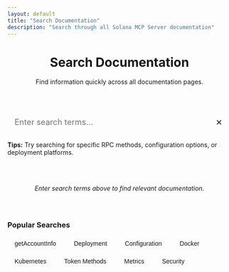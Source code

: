 ```yaml
---
layout: default
title: "Search Documentation"
description: "Search through all Solana MCP Server documentation"
---
```


<div class="search-page">
  <header class="page-header">
    <h1 class="page-title">Search Documentation</h1>
    <p class="page-description">
      Find information quickly across all documentation pages.
    </p>
  </header>

  <div class="search-form">
    <div class="search-input-wrapper">
      <input type="text" id="page-search-input" placeholder="Enter search terms..." 
             autocomplete="off" class="search-input-large">
      <button type="button" id="clear-search" class="search-clear" aria-label="Clear search">×</button>
    </div>
    <p class="search-help">
      <strong>Tips:</strong> Try searching for specific RPC methods, configuration options, or deployment platforms.
    </p>
  </div>

  <div class="search-results-container">
    <div id="page-search-results" class="search-results-list"></div>
    <div id="search-status" class="search-status">
      Enter search terms above to find relevant documentation.
    </div>
  </div>

  <div class="search-suggestions">
    <h3>Popular Searches</h3>
    <div class="suggestion-tags">
      <button class="suggestion-tag" data-query="getAccountInfo">getAccountInfo</button>
      <button class="suggestion-tag" data-query="deployment">Deployment</button>
      <button class="suggestion-tag" data-query="configuration">Configuration</button>
      <button class="suggestion-tag" data-query="docker">Docker</button>
      <button class="suggestion-tag" data-query="kubernetes">Kubernetes</button>
      <button class="suggestion-tag" data-query="tokens">Token Methods</button>
      <button class="suggestion-tag" data-query="metrics">Metrics</button>
      <button class="suggestion-tag" data-query="security">Security</button>
    </div>
  </div>
</div>

<style>
.search-page {
  max-width: 800px;
  margin: 0 auto;
}

.search-form {
  margin: 2rem 0;
}

.search-input-wrapper {
  position: relative;
  margin-bottom: 1rem;
}

.search-input-large {
  width: 100%;
  padding: 1rem 3rem 1rem 1rem;
  font-size: 1.125rem;
  border: 2px solid var(--eink-medium-gray);
  border-radius: var(--border-radius-md);
  background-color: var(--eink-white);
  color: var(--eink-black);
  font-family: inherit;
  transition: border-color var(--transition-fast);
}

.search-input-large:focus {
  outline: none;
  border-color: var(--accent-teal);
  box-shadow: 0 0 0 3px rgba(45, 95, 95, 0.1);
}

.search-clear {
  position: absolute;
  right: 1rem;
  top: 50%;
  transform: translateY(-50%);
  background: none;
  border: none;
  font-size: 1.5rem;
  color: var(--eink-charcoal);
  cursor: pointer;
  width: 24px;
  height: 24px;
  display: flex;
  align-items: center;
  justify-content: center;
  border-radius: var(--border-radius-sm);
  transition: all var(--transition-fast);
}

.search-clear:hover {
  background-color: var(--eink-light-gray);
  color: var(--eink-black);
}

.search-help {
  font-size: var(--font-size-sm);
  color: var(--eink-charcoal);
  margin: 0;
}

.search-results-container {
  margin: 2rem 0;
}

.search-results-list {
  margin-bottom: 2rem;
}

.search-status {
  text-align: center;
  color: var(--eink-charcoal);
  font-style: italic;
  padding: 2rem;
  background-color: var(--eink-light-gray);
  border-radius: var(--border-radius-md);
}

.search-suggestions h3 {
  margin-bottom: 1rem;
  color: var(--eink-black);
}

.suggestion-tags {
  display: flex;
  flex-wrap: wrap;
  gap: 0.5rem;
}

.suggestion-tag {
  background-color: var(--eink-white);
  border: 1px solid var(--eink-medium-gray);
  color: var(--eink-charcoal);
  padding: 0.5rem 1rem;
  border-radius: var(--border-radius-sm);
  cursor: pointer;
  font-size: var(--font-size-sm);
  transition: all var(--transition-fast);
}

.suggestion-tag:hover {
  background-color: var(--accent-teal);
  color: var(--eink-white);
  border-color: var(--accent-teal);
}

.search-result-item {
  background-color: var(--eink-white);
  border: 1px solid var(--eink-medium-gray);
  border-radius: var(--border-radius-md);
  padding: 1.5rem;
  margin-bottom: 1rem;
  cursor: pointer;
  transition: all var(--transition-fast);
}

.search-result-item:hover {
  border-color: var(--accent-teal);
  box-shadow: var(--shadow-sm);
}

.search-result-title {
  font-size: var(--font-size-lg);
  font-weight: var(--font-weight-semibold);
  color: var(--eink-black);
  margin-bottom: 0.5rem;
}

.search-result-url {
  font-size: var(--font-size-xs);
  color: var(--accent-teal);
  margin-bottom: 0.5rem;
}

.search-result-snippet {
  color: var(--eink-charcoal);
  line-height: var(--line-height-relaxed);
}

.search-result-snippet mark {
  background-color: var(--accent-amber);
  color: var(--eink-black);
  padding: 0.1em 0.2em;
  border-radius: 2px;
}

@media (max-width: 768px) {
  .search-page {
    margin: 0;
  }
  
  .suggestion-tags {
    justify-content: center;
  }
}
</style>

<script>
document.addEventListener('DOMContentLoaded', function() {
  const searchInput = document.getElementById('page-search-input');
  const clearButton = document.getElementById('clear-search');
  const resultsContainer = document.getElementById('page-search-results');
  const statusElement = document.getElementById('search-status');
  const suggestionTags = document.querySelectorAll('.suggestion-tag');
  
  let searchIndex;
  let searchData = [];
  
  // Initialize search
  if (window.searchData) {
    searchData = window.searchData;
    searchIndex = lunr(function() {
      this.ref('id');
      this.field('title', { boost: 10 });
      this.field('content');
      
      searchData.forEach((doc) => {
        this.add(doc);
      });
    });
  }
  
  // Search input handler
  let searchTimeout;
  searchInput.addEventListener('input', function() {
    clearTimeout(searchTimeout);
    const query = this.value.trim();
    
    if (query.length === 0) {
      resultsContainer.innerHTML = '';
      statusElement.textContent = 'Enter search terms above to find relevant documentation.';
      statusElement.style.display = 'block';
      return;
    }
    
    if (query.length < 2) {
      statusElement.textContent = 'Enter at least 2 characters to search.';
      statusElement.style.display = 'block';
      resultsContainer.innerHTML = '';
      return;
    }
    
    statusElement.textContent = 'Searching...';
    statusElement.style.display = 'block';
    
    searchTimeout = setTimeout(() => {
      performSearch(query);
    }, 200);
  });
  
  // Clear button
  clearButton.addEventListener('click', function() {
    searchInput.value = '';
    resultsContainer.innerHTML = '';
    statusElement.textContent = 'Enter search terms above to find relevant documentation.';
    statusElement.style.display = 'block';
    searchInput.focus();
  });
  
  // Suggestion tags
  suggestionTags.forEach(tag => {
    tag.addEventListener('click', function() {
      const query = this.getAttribute('data-query');
      searchInput.value = query;
      performSearch(query);
    });
  });
  
  function performSearch(query) {
    if (!searchIndex) {
      statusElement.textContent = 'Search not available.';
      return;
    }
    
    try {
      const results = searchIndex.search(query);
      displayResults(results, query);
    } catch (e) {
      console.error('Search error:', e);
      statusElement.textContent = 'Search error occurred.';
    }
  }
  
  function displayResults(results, query) {
    if (results.length === 0) {
      resultsContainer.innerHTML = '';
      statusElement.textContent = `No results found for "${query}".`;
      statusElement.style.display = 'block';
      return;
    }
    
    statusElement.style.display = 'none';
    
    const html = results.slice(0, 10).map(result => {
      const doc = searchData.find(d => d.id === result.ref);
      if (!doc) return '';
      
      const title = highlightMatch(doc.title, query);
      const snippet = generateSnippet(doc.content, query);
      
      return `
        <div class="search-result-item" onclick="window.location.href='${doc.url}'">
          <div class="search-result-title">${title}</div>
          <div class="search-result-url">${doc.url}</div>
          <div class="search-result-snippet">${snippet}</div>
        </div>
      `;
    }).join('');
    
    resultsContainer.innerHTML = html;
  }
  
  function highlightMatch(text, query) {
    const regex = new RegExp(`(${escapeRegex(query)})`, 'gi');
    return text.replace(regex, '<mark>$1</mark>');
  }
  
  function generateSnippet(content, query, length = 200) {
    const words = content.toLowerCase().split(/\s+/);
    const queryWords = query.toLowerCase().split(/\s+/);
    
    let bestIndex = 0;
    let bestScore = 0;
    
    for (let i = 0; i < words.length - 20; i++) {
      let score = 0;
      for (let j = i; j < Math.min(i + 30, words.length); j++) {
        if (queryWords.some(qw => words[j].includes(qw))) {
          score += 1;
        }
      }
      if (score > bestScore) {
        bestScore = score;
        bestIndex = i;
      }
    }
    
    const snippetWords = content.split(/\s+/).slice(bestIndex, bestIndex + 30);
    let snippet = snippetWords.join(' ');
    
    if (snippet.length > length) {
      snippet = snippet.substring(0, length) + '...';
    }
    
    return highlightMatch(snippet, query);
  }
  
  function escapeRegex(string) {
    return string.replace(/[.*+?^${}()|[\]\\]/g, '\\$&');
  }
});
</script>